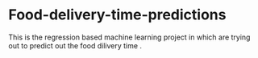 # Food-delivery-time-predictions
This is the regression based machine learning project in which are trying out to predict out the food dilivery time . 
